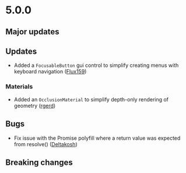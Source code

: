 # 5.0.0

## Major updates

## Updates

- Added a `FocusableButton` gui control to simplify creating menus with keyboard navigation ([Flux159](https://github.com/Flux159))

### Materials

- Added an `OcclusionMaterial` to simplify depth-only rendering of geometry ([rgerd](https://github.com/rgerd))

## Bugs

- Fix issue with the Promise polyfill where a return value was expected from resolve() ([Deltakosh](https://github.com/deltakosh))

## Breaking changes
